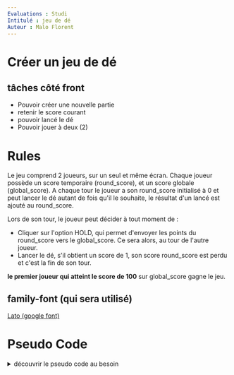 ```yaml
---
Evaluations : Studi
Intitulé : jeu de dé
Auteur : Malo Florent
---
```

# Créer un jeu de dé

## tâches côté front
* Pouvoir créer une nouvelle partie
* retenir le score courant
* pouvoir lancé le dé
* Pouvoir jouer à deux (2)

# Rules

Le jeu comprend 2 joueurs, sur un seul et même écran.
Chaque joueur possède un score temporaire (round_score), et un score globale (global_score).
A chaque tour le joueur a son round_score initialisé à 0 et peut lancer le dé autant de fois qu'il le souhaite,
le résultat d'un lancé est ajouté au round_score.

Lors de son tour, le joueur peut décider à tout moment de :
- Cliquer sur l'option HOLD, qui permet d'envoyer les points du round_score vers le global_score. Ce sera alors,
au tour de l'autre joueur.
- Lancer le dé, s'il obtient un score de 1, son score round_score est perdu et c'est la fin de son tour.

**le premier joueur qui atteint le score de 100** sur global_score gagne le jeu.

## family-font (qui sera utilisé)
[Lato (google font)](https://fonts.google.com/specimen/Lato) 

# Pseudo Code
<details>
  <summary>découvrir le pseudo code au besoin</summary>

function init ()://pour initialiser le jeu.

//Nos noms de variable pour le jeu:
  **btnRoll** : select et ajoute un 'eventListener' destiner à faire rouler notre dé, le résultat obtenu sera le score par tour de chaque joueur.

  **btnHold** : select et ajoute un 'eventLister'; destiner à ajouter le score au tour si ce n'est pas = 0;

  **btnNewGame**: select et ajoute un 'eventListener' destiner à redémarrer, et mettre le score à zéro.

function diceToRoll 
  selectionne le tableau d'images,
  ajoute, au click l'eventListener
  si le jeu est engagé.
    recupère mon tableau d'images avec la fontion Math.floor(Math.randomm()*6) + 1.

function hold(){
  if round_score !=== 1 add round_score in player_#_name,
} else {
  nextPlayer()
}
function nextPlayer() {
  if random_score == 1 || hold, round_score = 0; and next_player has hold;
} 
   
   function checkifgame is initialized (roll, hold) {
      
   }
    Si randomNumber = 1 alors score=0 et Player -> PlayerSuivant;
    Si randomNumber > 1 alors score = randomNumber et Player garde la main.
    Si "hold" player add score to playerRound.
    Si globalScore => 100, Player win et restart game.

</details>

